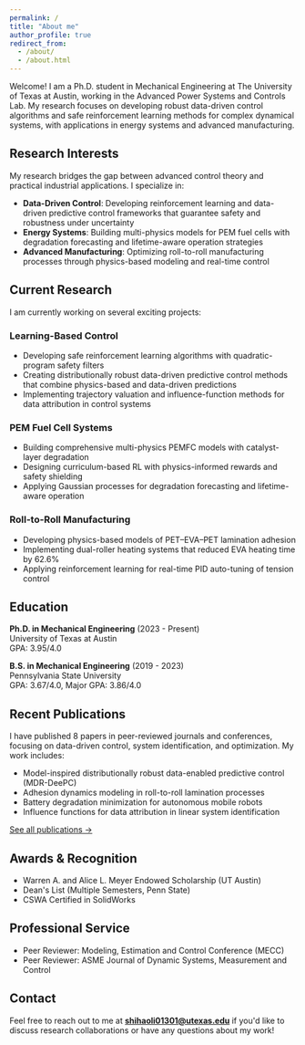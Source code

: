 ```yaml
---
permalink: /
title: "About me"
author_profile: true
redirect_from: 
  - /about/
  - /about.html
---
```


Welcome! I am a Ph.D. student in Mechanical Engineering at The University of Texas at Austin, working in the Advanced Power Systems and Controls Lab. My research focuses on developing robust data-driven control algorithms and safe reinforcement learning methods for complex dynamical systems, with applications in energy systems and advanced manufacturing.

## Research Interests

My research bridges the gap between advanced control theory and practical industrial applications. I specialize in:

- **Data-Driven Control**: Developing reinforcement learning and data-driven predictive control frameworks that guarantee safety and robustness under uncertainty
- **Energy Systems**: Building multi-physics models for PEM fuel cells with degradation forecasting and lifetime-aware operation strategies
- **Advanced Manufacturing**: Optimizing roll-to-roll manufacturing processes through physics-based modeling and real-time control

## Current Research

I am currently working on several exciting projects:

### Learning-Based Control
- Developing safe reinforcement learning algorithms with quadratic-program safety filters
- Creating distributionally robust data-driven predictive control methods that combine physics-based and data-driven predictions
- Implementing trajectory valuation and influence-function methods for data attribution in control systems

### PEM Fuel Cell Systems
- Building comprehensive multi-physics PEMFC models with catalyst-layer degradation
- Designing curriculum-based RL with physics-informed rewards and safety shielding
- Applying Gaussian processes for degradation forecasting and lifetime-aware operation

### Roll-to-Roll Manufacturing
- Developing physics-based models of PET–EVA–PET lamination adhesion
- Implementing dual-roller heating systems that reduced EVA heating time by 62.6%
- Applying reinforcement learning for real-time PID auto-tuning of tension control

## Education

**Ph.D. in Mechanical Engineering** (2023 - Present)  
University of Texas at Austin  
GPA: 3.95/4.0

**B.S. in Mechanical Engineering** (2019 - 2023)  
Pennsylvania State University  
GPA: 3.67/4.0, Major GPA: 3.86/4.0

## Recent Publications

I have published 8 papers in peer-reviewed journals and conferences, focusing on data-driven control, system identification, and optimization. My work includes:

- Model-inspired distributionally robust data-enabled predictive control (MDR-DeePC)
- Adhesion dynamics modeling in roll-to-roll lamination processes
- Battery degradation minimization for autonomous mobile robots
- Influence functions for data attribution in linear system identification

[See all publications →](/publications/)

## Awards & Recognition

- Warren A. and Alice L. Meyer Endowed Scholarship (UT Austin)
- Dean's List (Multiple Semesters, Penn State)
- CSWA Certified in SolidWorks

## Professional Service

- Peer Reviewer: Modeling, Estimation and Control Conference (MECC)
- Peer Reviewer: ASME Journal of Dynamic Systems, Measurement and Control

## Contact

Feel free to reach out to me at **shihaoli01301@utexas.edu** if you'd like to discuss research collaborations or have any questions about my work!
